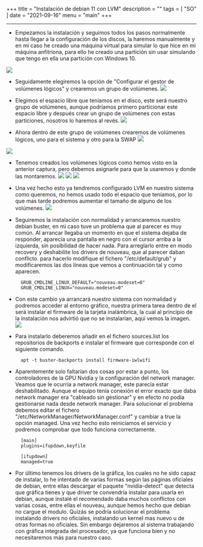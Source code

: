 +++
title = "Instalación de debian 11 con LVM"
description = ""
tags = [
    "SO"
]
date = "2021-09-16"
menu = "main"
+++

---


* Empezamos la instalación y seguimos todos los pasos normalmente hasta llegar a la configuración de los discos, la haremos manualmente y en mi caso he creado una máquina virtual para simular lo que hice en mi máquina anfitriona, para ello he creado una partición sin usar simulando que tengo en ella una partición con Windows 10.

![](/instalacion/1.png)

* Seguidamente elegiremos la opción de "Configurar el gestor de volúmenes lógicos" y crearemos un grupo de volúmenes.
![](/instalacion/2.png)

* Elegimos el espacio libre que teníamos en el disco, este será nuestro grupo de volúmenes, aunque podríamos primero particionar este espacio libre y después crear un grupo de volúmenes con estas particiones, nosotros lo haremos al revés.
![](/instalacion/3.png)

* Ahora dentro de este grupo de volúmenes crearemos de volúmenes lógicos, uno para el sistema y otro para la SWAP
![](/instalacion/9.png)

![](/instalacion/4.png)

* Tenemos creados los volúmenes lógicos como hemos visto en la anterior captura, pero debemos asignarle para  que la usaremos y donde las montaremos.
![](/instalacion/5.png)
![](/instalacion/6.png)
![](/instalacion/7.png)

* Una vez hecho esto ya tendremos configurado LVM en nuestro sistema como queremos, no hemos usado todo el espacio que teníamos, por lo que mas tarde  podremos aumentar el tamaño de alguno de los volúmenes.
![](/instalacion/8.png)

* Seguiremos la instalación con normalidad y arrancaremos nuestro debian buster, en mi caso tuve un problema que al parecer es muy común. Al arrancar llegaba un momento en que el sistema dejaba de responder, aparecía una pantalla en negro con el cursor arriba a la izquierda, sin posibilidad de hacer nada. Para arreglarlo entre en modo recovery y deshabilite los drivers de nouveau, que al parecer daban conflicto. para hacerlo modifique el fichero "/etc/default/grub" y modificaremos las dos líneas que vemos a continuación tal y como aparecen.

        GRUB_CMDLINE_LINUX_DEFAULT="nouveau.modeset=0"
        GRUB_CMDLINE_LINUX="nouveau.modeset=0"

* Con este cambio ya arrancará nuestro sistema con normalidad y podremos acceder al entorno gráfico, nuestra primera tarea dentro de el será instalar el firmware de la tarjeta inalámbrica, la cual al principio de la instalación nos advirtió que no se instalarían, aquí vemos la imagen.
![](/instalacion/11.png)

* Para instalarlo deberemos añadir en el fichero sources.list los repositorios de backports e instalar el firmware que corresponde con el siguiente comando.

        apt -t buster-backports install firmware-iwlwifi


* Aparentemente solo faltarían dos cosas por estar a punto, los controladores de la GPU Nvidia y la configuración del network manager. Veamos que le ocurría a network manager, este parecía estar deshabilitado. Aunque el equipo tenía conexión el error exacto que daba network manager era "cableado sin gestionar" y en efecto no podía gestionarse nada desde network manager. Para solucionar el problema debemos editar el fichero "/etc/NetworkManager/NetworkManager.conf" y cambiar a true la opción managed. Una vez hecho esto reiniciamos el servicio y podremos comprobar que todo funciona correctamente.

        [main]
        plugins=ifupdown,keyfile
        
        [ifupdown]
        managed=true

* Por último tenemos los drivers de la gráfica, los cuales no he sido capaz de instalar, lo he intentado de varias formas según las páginas oficiales de debian, entre ellas descargar el paquete "nvidia-detect" que detecta que gráfica tienes y que driver te convendría instalar para usarla en debian, aunque instalé el recomendado daba muchos conflictos con varias cosas, entre ellas el nouveau, aunque hemos hecho que debian no cargue el modulo. Quizás se podría solucionar el problema instalando drivers no oficiales, instalando un kernel mas nuevo u de otras formas no oficiales. Sin embargo dejaremos al sistema trabajando con gráfica integrada del procesador, ya que funciona bien y no necesitaremos más para nuestro caso.